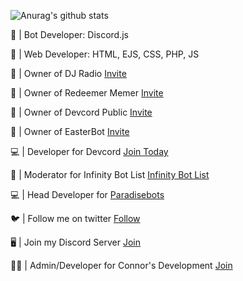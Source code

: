 
![Anurag's github stats](https://github-readme-stats.vercel.app/api?username=sgtharley5050&count_private=true)

🤖 | Bot Developer: Discord.js

💾 | Web Developer: HTML, EJS, CSS, PHP, JS

👑 | Owner of DJ Radio [Invite](https://discord.com/oauth2/authorize?client_id=758253727261524010&scope=bot&permissions=58191169)

👑 | Owner of Redeemer Memer [Invite](https://discord.com/oauth2/authorize?client_id=780117264455958558&scope=bot&permissions=523329)

👑 | Owner of Devcord Public [Invite](https://discord.com/oauth2/authorize?client_id=817888132195549215&permissions=388160&scope=bot)

👑 | Owner of EasterBot [Invite](https://discord.com/api/oauth2/authorize?client_id=810568485905236018&permissions=268954705&scope=bot)

💻 | Developer for Devcord [Join Today](https://discord.com/invite/EjayXqhXdU)

🚨 | Moderator for Infinity Bot List [Infinity Bot List](https://infinitybots.xyz/)

💻 | Head Developer for [Paradisebots](https://paradisebots.net/)

🐦 | Follow me on twitter [Follow](https://twitter.com/Sgtharley50501)

🖥️ | Join my Discord Server [Join](https://discord.com/invite/49GtrEhpwx)

👩‍💻 | Admin/Developer for Connor's Development [Join](https://discord.gg/ABkPPztHdE)
